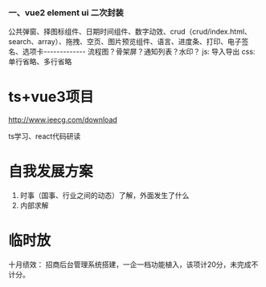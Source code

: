 
### 一、vue2 element ui 二次封装
公共弹窗、择图标组件、日期时间组件、数字动效、crud（crud/index.html、search、array）、拖拽、空页、图片预览组件、语言、进度条、打印、电子签名、选项卡-------------
流程图？骨架屏？通知列表？水印？
js: 导入导出
css: 单行省略、多行省略


# ts+vue3项目
http://www.jeecg.com/download


ts学习、react代码研读



# 自我发展方案

1. 时事（国事、行业之间的动态）了解，外面发生了什么
2. 内部求解



# 临时放
十月绩效： 招商后台管理系统搭建，一企一档功能植入，该项计20分，未完成不计分。